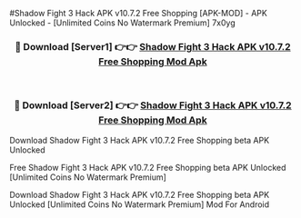 #Shadow Fight 3 Hack APK v10.7.2 Free Shopping [APK-MOD] - APK Unlocked - [Unlimited Coins No Watermark Premium] 7x0yg



<div align="center">

<h3>🔴 Download [Server1] 👉👉 <a href="https://momento.my/?title=Shadow_Fight_3_Hack_APK_v10.7.2_Free_Shopping">Shadow Fight 3 Hack APK v10.7.2 Free Shopping Mod Apk</a></h3><br>

<h3>🔴 Download [Server2] 👉👉 <a href="https://momento.my/?title=Shadow_Fight_3_Hack_APK_v10.7.2_Free_Shopping">Shadow Fight 3 Hack APK v10.7.2 Free Shopping Mod Apk</a></h3>
</div>



Download Shadow Fight 3 Hack APK v10.7.2 Free Shopping beta APK Unlocked

Free Shadow Fight 3 Hack APK v10.7.2 Free Shopping beta APK Unlocked [Unlimited Coins No Watermark Premium]

Download Shadow Fight 3 Hack APK v10.7.2 Free Shopping beta APK Unlocked [Unlimited Coins No Watermark Premium] Mod For Android
